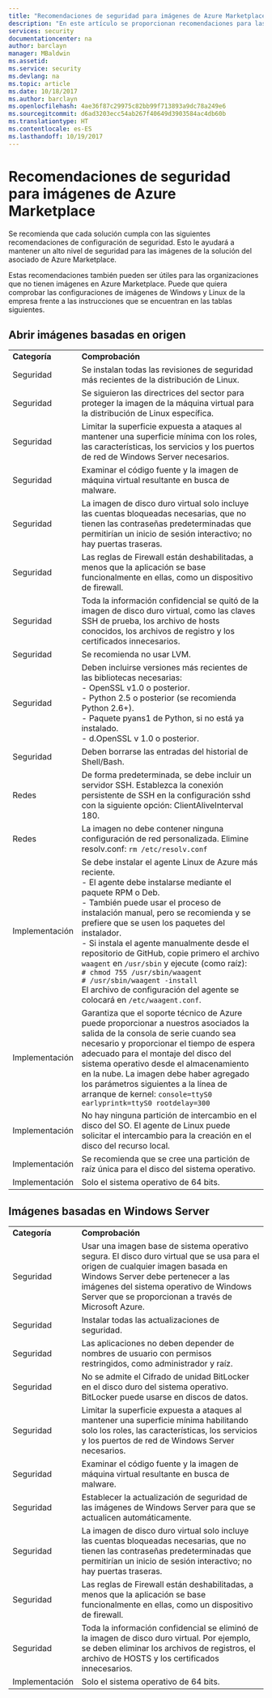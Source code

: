 ```yaml
---
title: "Recomendaciones de seguridad para imágenes de Azure Marketplace | Microsoft Docs"
description: "En este artículo se proporcionan recomendaciones para las imágenes incluidas en Marketplace."
services: security
documentationcenter: na
author: barclayn
manager: MBaldwin
ms.assetid: 
ms.service: security
ms.devlang: na
ms.topic: article
ms.date: 10/18/2017
ms.author: barclayn
ms.openlocfilehash: 4ae36f87c29975c82bb99f713893a9dc78a249e6
ms.sourcegitcommit: d6ad3203ecc54ab267f40649d3903584ac4db60b
ms.translationtype: HT
ms.contentlocale: es-ES
ms.lasthandoff: 10/19/2017
---
```

# <a name="security-recommendations-for-azure-marketplace-images"></a>Recomendaciones de seguridad para imágenes de Azure Marketplace

Se recomienda que cada solución cumpla con las siguientes recomendaciones de configuración de seguridad. Esto le ayudará a mantener un alto nivel de seguridad para las imágenes de la solución del asociado de Azure Marketplace.

Estas recomendaciones también pueden ser útiles para las organizaciones que no tienen imágenes en Azure Marketplace. Puede que quiera comprobar las configuraciones de imágenes de Windows y Linux de la empresa frente a las instrucciones que se encuentran en las tablas siguientes.

## <a name="open-source-based-images"></a>Abrir imágenes basadas en origen

|||
|--------------------------------------------------------------|----------------------------------------------------------------------------------------------------------------------------------------------------------------------------------------------------------------------------------------------------------------------------------------|
| **Categoría**                                                 | **Comprobación**                                                                                                                                                                                                                                                                              |
| Seguridad                                                     | Se instalan todas las revisiones de seguridad más recientes de la distribución de Linux.                                                                                                                                                                                                              |
| Seguridad                                                     | Se siguieron las directrices del sector para proteger la imagen de la máquina virtual para la distribución de Linux específica.                                                                                                                                                                                     |
| Seguridad                                                     | Limitar la superficie expuesta a ataques al mantener una superficie mínima con los roles, las características, los servicios y los puertos de red de Windows Server necesarios.                                                                                                                                               |
| Seguridad                                                     | Examinar el código fuente y la imagen de máquina virtual resultante en busca de malware.                                                                                                                                                                                                                                   |
| Seguridad                                                     | La imagen de disco duro virtual solo incluye las cuentas bloqueadas necesarias, que no tienen las contraseñas predeterminadas que permitirían un inicio de sesión interactivo; no hay puertas traseras.                                                                                                                                           |
| Seguridad                                                     | Las reglas de Firewall están deshabilitadas, a menos que la aplicación se base funcionalmente en ellas, como un dispositivo de firewall.                                                                                                                                                                             |
| Seguridad                                                     | Toda la información confidencial se quitó de la imagen de disco duro virtual, como las claves SSH de prueba, los archivo de hosts conocidos, los archivos de registro y los certificados innecesarios.                                                                                                                                       |
| Seguridad                                                     | Se recomienda no usar LVM.                                                                                                                                                                                                                                            |
| Seguridad                                                     | Deben incluirse versiones más recientes de las bibliotecas necesarias: </br> - OpenSSL v1.0 o posterior. </br> - Python 2.5 o posterior (se recomienda Python 2.6+). </br> - Paquete pyans1 de Python, si no está ya instalado. </br> - d.OpenSSL v 1.0 o posterior.                                                                |
| Seguridad                                                     | Deben borrarse las entradas del historial de Shell/Bash.                                                                                                                                                                                                                                             |
| Redes                                                   | De forma predeterminada, se debe incluir un servidor SSH. Establezca la conexión persistente de SSH en la configuración sshd con la siguiente opción: ClientAliveInterval 180.                                                                                                                                                        |
| Redes                                                   | La imagen no debe contener ninguna configuración de red personalizada. Elimine resolv.conf: `rm /etc/resolv.conf`                                                                                                                                                                                |
| Implementación                                                   | Se debe instalar el agente Linux de Azure más reciente. </br> -  El agente debe instalarse mediante el paquete RPM o Deb.  </br> -  También puede usar el proceso de instalación manual, pero se recomienda y se prefiere que se usen los paquetes del instalador. </br> -  Si instala el agente manualmente desde el repositorio de GitHub, copie primero el archivo `waagent` en `/usr/sbin` y ejecute (como raíz): </br>`# chmod 755 /usr/sbin/waagent` </br>`# /usr/sbin/waagent -install` </br>El archivo de configuración del agente se colocará en `/etc/waagent.conf`.    |
| Implementación                                                   | Garantiza que el soporte técnico de Azure puede proporcionar a nuestros asociados la salida de la consola de serie cuando sea necesario y proporcionar el tiempo de espera adecuado para el montaje del disco del sistema operativo desde el almacenamiento en la nube. La imagen debe haber agregado los parámetros siguientes a la línea de arranque de kernel: `console=ttyS0 earlyprintk=ttyS0 rootdelay=300` |
| Implementación                                                   | No hay ninguna partición de intercambio en el disco del SO. El agente de Linux puede solicitar el intercambio para la creación en el disco del recurso local.         |
| Implementación                                                   | Se recomienda que se cree una partición de raíz única para el disco del sistema operativo.      |
| Implementación                                                   | Solo el sistema operativo de 64 bits.                                                                                                                                                                                                                                                          |

## <a name="windows-server-based-images"></a>Imágenes basadas en Windows Server

|||
|-------------| -------------------------|
| **Categoría**                                                     | **Comprobación**                                                                                                                                                                |
| Seguridad                                                         | Usar una imagen base de sistema operativo segura. El disco duro virtual que se usa para el origen de cualquier imagen basada en Windows Server debe pertenecer a las imágenes del sistema operativo de Windows Server que se proporcionan a través de Microsoft Azure. |
| Seguridad                                                         | Instalar todas las actualizaciones de seguridad.                                                                                                                                     |
| Seguridad                                                         | Las aplicaciones no deben depender de nombres de usuario con permisos restringidos, como administrador y raíz.                                                                |
| Seguridad                                                         | No se admite el Cifrado de unidad BitLocker en el disco duro del sistema operativo. BitLocker puede usarse en discos de datos.                                                            |
| Seguridad                                                         | Limitar la superficie expuesta a ataques al mantener una superficie mínima habilitando solo los roles, las características, los servicios y los puertos de red de Windows Server necesarios.                         |
| Seguridad                                                         | Examinar el código fuente y la imagen de máquina virtual resultante en busca de malware.                                                                                                                     |
| Seguridad                                                         | Establecer la actualización de seguridad de las imágenes de Windows Server para que se actualicen automáticamente.                                                                                                                |
| Seguridad                                                         | La imagen de disco duro virtual solo incluye las cuentas bloqueadas necesarias, que no tienen las contraseñas predeterminadas que permitirían un inicio de sesión interactivo; no hay puertas traseras.                             |
| Seguridad                                                         | Las reglas de Firewall están deshabilitadas, a menos que la aplicación se base funcionalmente en ellas, como un dispositivo de firewall.                                                               |
| Seguridad                                                         | Toda la información confidencial se eliminó de la imagen de disco duro virtual. Por ejemplo, se deben eliminar los archivos de registros, el archivo de HOSTS y los certificados innecesarios.                                              |
| Implementación                                                       | Solo el sistema operativo de 64 bits.                            |

